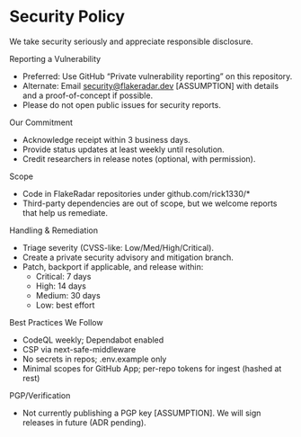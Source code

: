 # Security Policy

We take security seriously and appreciate responsible disclosure.

Reporting a Vulnerability
- Preferred: Use GitHub “Private vulnerability reporting” on this repository.
- Alternate: Email security@flakeradar.dev [ASSUMPTION] with details and a proof-of-concept if possible.
- Please do not open public issues for security reports.

Our Commitment
- Acknowledge receipt within 3 business days.
- Provide status updates at least weekly until resolution.
- Credit researchers in release notes (optional, with permission).

Scope
- Code in FlakeRadar repositories under github.com/rick1330/*
- Third-party dependencies are out of scope, but we welcome reports that help us remediate.

Handling & Remediation
- Triage severity (CVSS-like: Low/Med/High/Critical).
- Create a private security advisory and mitigation branch.
- Patch, backport if applicable, and release within:
  - Critical: 7 days
  - High: 14 days
  - Medium: 30 days
  - Low: best effort

Best Practices We Follow
- CodeQL weekly; Dependabot enabled
- CSP via next-safe-middleware
- No secrets in repos; .env.example only
- Minimal scopes for GitHub App; per-repo tokens for ingest (hashed at rest)

PGP/Verification
- Not currently publishing a PGP key [ASSUMPTION]. We will sign releases in future (ADR pending).
